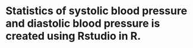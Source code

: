 #  Statistics of systolic blood pressure and diastolic blood pressure is created using Rstudio in R.
